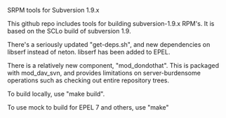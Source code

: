 SRPM tools for Subversion 1.9.x

This github repo includes tools for building subversion-1.9.x
RPM's. It is based on the SCLo build of subversion 1.9.

There's a seriously updated "get-deps.sh", and new dependencies on
libserf instead of neton. libserf has been added to EPEL.

There is a relatively new component, "mod_dondothat". This is packaged
with mod_dav_svn, and provides limitations on server-burdensome
operations such as checking out entire repository trees.

To build locally, use "make build".

To use mock to build for EPEL 7 and others, use "make"
